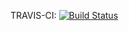 TRAVIS-CI: [![Build Status](https://travis-ci.org/Marie000/js-dev-env.svg?branch=master)](https://travis-ci.org/Marie000/js-dev-env)

